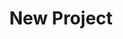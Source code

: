 ---
description: Creation of a new data project
id_: newproject
issues:
- num: 60
  title: polygons of hungarian election zones
  url: https://github.com/sscu-budapest/sscu-budapest.github.io/issues/60
- num: 16
  title: GitHub Collaboration Information
  url: https://github.com/sscu-budapest/sscu-budapest.github.io/issues/16
- num: 36
  title: Portfolio Financial Forum
  url: https://github.com/sscu-budapest/sscu-budapest.github.io/issues/36
- num: 13
  title: Twitter Academic API
  url: https://github.com/sscu-budapest/sscu-budapest.github.io/issues/13
- num: 58
  title: ingatlan.com dataset
  url: https://github.com/sscu-budapest/sscu-budapest.github.io/issues/58
- num: 44
  title: Movie Dialogue and Closed Caption Data
  url: https://github.com/sscu-budapest/sscu-budapest.github.io/issues/44
- num: 41
  title: Python Package Index
  url: https://github.com/sscu-budapest/sscu-budapest.github.io/issues/41
layout: label
parent: Reports
title: New Project
---